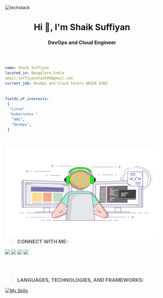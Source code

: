 ![techstack](https://user-images.githubusercontent.com/52347812/137624699-ce6bb7ee-eb84-46f1-ac69-c4b78b22db90.png)
<h1 align="center">Hi 👋, I'm Shaik Suffiyan</h1>
<h3 align="center">DevOps and Cloud Engineer </h3>
<br></br>

 ```yaml
name: Shaik Suffiyan
located_in: Bangalore,India
email:suffiyanshaik99@gmail.com
current_job: DevOps and Cloud Intern @RIDE EVEE


fields_of_interests:
  [
   "Linux"
   "Kubernetes "
    "AWS",
    "DevOps",
  ]

  
```

<!-- GIF -->
<img align="right" height="300" width="500" src="https://raw.githubusercontent.com/mikonoid/mikonoid/main/images/gifs/coder3.gif" />

<br></br>
>### CONNECT WITH ME: 
<!-- ![My socials](https://skillicons.dev/icons?i=linkedin,YouTube,github) -->
[<img src="https://img.shields.io/badge/linkedin-%230077b5.svg?&style=for-the-badge&logo=linkedin&logoColor=white" />][linkedin]
[<img src ="https://img.shields.io/badge/github-%23333.svg?&style=for-the-badge&logo=github&logoColor=white"/>][github]
[<img src ="https://img.shields.io/badge/youtube-%23333.svg?&style=for-the-badge&logo=youtube&logoColor=Red"/>][Youtube]
[<img src ="https://img.shields.io/badge/hashnode-%23333.svg?&style=for-the-badge&logo=hashnode&logoColor=white"/>][Hashnode]

<br></br> 

> ### LANGUAGES, TECHNOLOGIES, AND FRAMEWORKS:
[![My Skills](https://skillicons.dev/icons?i=aws,git,jenkins,linux,docker,kubernetes,ansible,prometheus,grafana&perline=6)](https://skillicons.dev)




 [YouTube]: https://www.youtube.com/@shaikSuffiyan-13
 [linkedin]: https://www.linkedin.com/in/shaiksuffiyan
 [github]: https://github.com/suffiyan13
 [Hashnode]: https://suffiyan.hashnode.dev/



